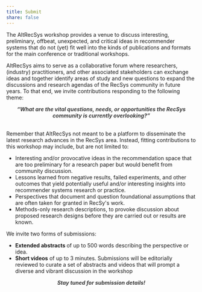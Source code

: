 ```yaml
---
title: Submit
share: false
---
```


The AltRecSys workshop provides a venue to discuss interesting, preliminary, offbeat, unexpected, and critical ideas in recommender systems that do not (yet) fit well into the kinds of publications and formats for the main conference or traditional workshops.

AltRecSys aims to serve as a collaborative forum where researchers, (industry) practitioners, and other associated stakeholders can exchange ideas and together identify areas of study and new questions to expand the discussions and research agendas of the RecSys community in future years. To that end, we invite contributions responding to the following theme:

 <div style="text-align:center;"><span style="color:#3b3b3b;"><i><strong>“What are the vital questions, needs, or opportunities the RecSys community is currently overlooking?”</strong></i></span><br>&nbsp;</div>

Remember that AltRecSys not meant to be a platform to disseminate the latest research advances in the RecSys area. 
Instead, fitting contributions to this workshop may include, but are not limited to:
- Interesting and/or provocative ideas in the recommendation space that are too preliminary for a research paper but would benefit from community discussion.
- Lessons learned from negative results, failed experiments, and other outcomes that yield potentially useful and/or interesting insights into recommender systems research or practice.
- Perspectives that document and question foundational assumptions that are often taken for granted in RecSy's work.
- Methods-only research descriptions, to provoke discussion about proposed research designs before they are carried out or results are known.

We invite two forms of submissions:
- <b>Extended abstracts </b> of up to 500 words describing the perspective or idea.
- <b>Short videos</b> of up to 3 minutes.
Submissions will be editorially reviewed to curate a set of abstracts and videos that will prompt a diverse and vibrant discussion in the workshop

 <div style="text-align:center;"><span style="color:#3b3b3b;"><i><strong>Stay tuned for submission details!</strong></i></span><br>&nbsp;</div>


